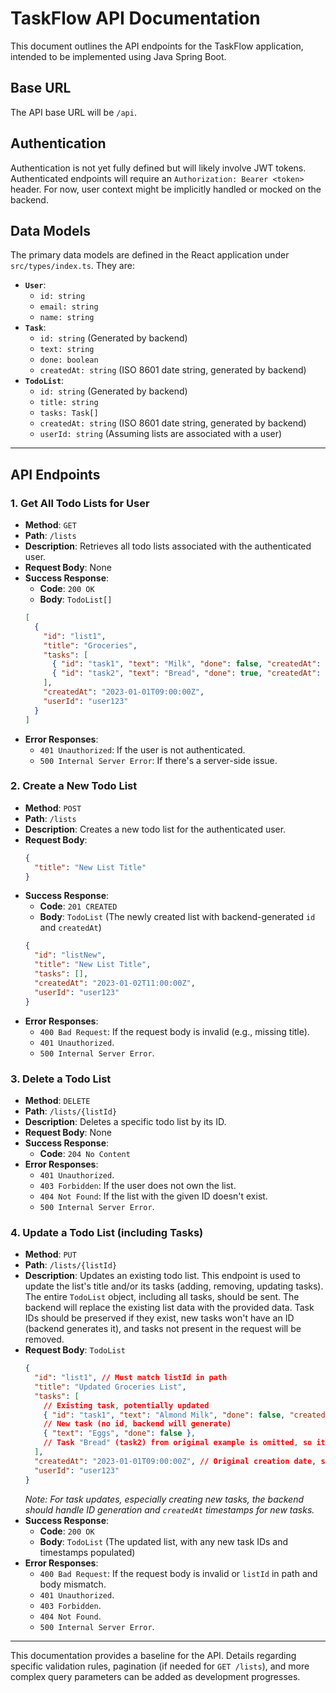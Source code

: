 # TaskFlow API Documentation

This document outlines the API endpoints for the TaskFlow application, intended to be implemented using Java Spring Boot.

## Base URL

The API base URL will be `/api`.

## Authentication

Authentication is not yet fully defined but will likely involve JWT tokens. Authenticated endpoints will require an `Authorization: Bearer <token>` header. For now, user context might be implicitly handled or mocked on the backend.

## Data Models

The primary data models are defined in the React application under `src/types/index.ts`. They are:

*   **`User`**:
    *   `id: string`
    *   `email: string`
    *   `name: string`
*   **`Task`**:
    *   `id: string` (Generated by backend)
    *   `text: string`
    *   `done: boolean`
    *   `createdAt: string` (ISO 8601 date string, generated by backend)
*   **`TodoList`**:
    *   `id: string` (Generated by backend)
    *   `title: string`
    *   `tasks: Task[]`
    *   `createdAt: string` (ISO 8601 date string, generated by backend)
    *   `userId: string` (Assuming lists are associated with a user)

---

## API Endpoints

### 1. Get All Todo Lists for User

*   **Method**: `GET`
*   **Path**: `/lists`
*   **Description**: Retrieves all todo lists associated with the authenticated user.
*   **Request Body**: None
*   **Success Response**:
    *   **Code**: `200 OK`
    *   **Body**: `TodoList[]`
      ```json
      [
        {
          "id": "list1",
          "title": "Groceries",
          "tasks": [
            { "id": "task1", "text": "Milk", "done": false, "createdAt": "2023-01-01T10:00:00Z" },
            { "id": "task2", "text": "Bread", "done": true, "createdAt": "2023-01-01T10:05:00Z" }
          ],
          "createdAt": "2023-01-01T09:00:00Z",
          "userId": "user123"
        }
      ]
      ```
*   **Error Responses**:
    *   `401 Unauthorized`: If the user is not authenticated.
    *   `500 Internal Server Error`: If there's a server-side issue.

### 2. Create a New Todo List

*   **Method**: `POST`
*   **Path**: `/lists`
*   **Description**: Creates a new todo list for the authenticated user.
*   **Request Body**:
    ```json
    {
      "title": "New List Title"
    }
    ```
*   **Success Response**:
    *   **Code**: `201 CREATED`
    *   **Body**: `TodoList` (The newly created list with backend-generated `id` and `createdAt`)
      ```json
      {
        "id": "listNew",
        "title": "New List Title",
        "tasks": [],
        "createdAt": "2023-01-02T11:00:00Z",
        "userId": "user123"
      }
      ```
*   **Error Responses**:
    *   `400 Bad Request`: If the request body is invalid (e.g., missing title).
    *   `401 Unauthorized`.
    *   `500 Internal Server Error`.

### 3. Delete a Todo List

*   **Method**: `DELETE`
*   **Path**: `/lists/{listId}`
*   **Description**: Deletes a specific todo list by its ID.
*   **Request Body**: None
*   **Success Response**:
    *   **Code**: `204 No Content`
*   **Error Responses**:
    *   `401 Unauthorized`.
    *   `403 Forbidden`: If the user does not own the list.
    *   `404 Not Found`: If the list with the given ID doesn't exist.
    *   `500 Internal Server Error`.

### 4. Update a Todo List (including Tasks)

*   **Method**: `PUT`
*   **Path**: `/lists/{listId}`
*   **Description**: Updates an existing todo list. This endpoint is used to update the list's title and/or its tasks (adding, removing, updating tasks). The entire `TodoList` object, including all tasks, should be sent. The backend will replace the existing list data with the provided data. Task IDs should be preserved if they exist, new tasks won't have an ID (backend generates it), and tasks not present in the request will be removed.
*   **Request Body**: `TodoList`
    ```json
    {
      "id": "list1", // Must match listId in path
      "title": "Updated Groceries List",
      "tasks": [
        // Existing task, potentially updated
        { "id": "task1", "text": "Almond Milk", "done": false, "createdAt": "2023-01-01T10:00:00Z" },
        // New task (no id, backend will generate)
        { "text": "Eggs", "done": false },
        // Task "Bread" (task2) from original example is omitted, so it would be deleted.
      ],
      "createdAt": "2023-01-01T09:00:00Z", // Original creation date, should not be changed by client for update
      "userId": "user123"
    }
    ```
    *Note: For task updates, especially creating new tasks, the backend should handle ID generation and `createdAt` timestamps for new tasks.*
*   **Success Response**:
    *   **Code**: `200 OK`
    *   **Body**: `TodoList` (The updated list, with any new task IDs and timestamps populated)
*   **Error Responses**:
    *   `400 Bad Request`: If the request body is invalid or `listId` in path and body mismatch.
    *   `401 Unauthorized`.
    *   `403 Forbidden`.
    *   `404 Not Found`.
    *   `500 Internal Server Error`.

---

This documentation provides a baseline for the API. Details regarding specific validation rules, pagination (if needed for `GET /lists`), and more complex query parameters can be added as development progresses.
